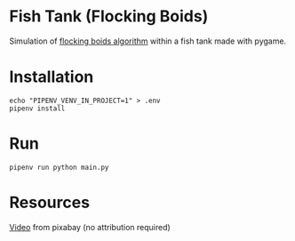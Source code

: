 # Fish Tank (Flocking Boids)

Simulation of [flocking boids algorithm](https://en.wikipedia.org/wiki/Boids) within a fish tank made with pygame.

# Installation

```
echo "PIPENV_VENV_IN_PROJECT=1" > .env
pipenv install
```

# Run

```
pipenv run python main.py
```


# Resources

[Video](data/video/underwater.mp4) from pixabay (no attribution required)

